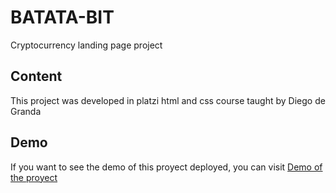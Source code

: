 # BATATA-BIT
Cryptocurrency landing page project

## Content
This project was developed in platzi html and css course taught by Diego de Granda

## Demo
If you want to see the demo of this proyect deployed, you can visit [Demo of the proyect](https://juanguana.github.io/mobilefirst/)
